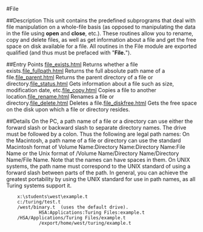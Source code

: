 
#File

##Description
This unit contains the predefined subprograms that deal with file manipulation on a whole-file basis (as opposed to manipulating the data in the file using **open** and **close**, etc.). These routines allow you to rename, copy and delete files, as well as get information about a file and get the free space on disk available for a file.
All routines in the File module are exported qualified (and thus must be prefaced with "**File.**").



##Entry Points
[file_exists.html](**Exists**) Returns whether a file exists.[file_fullpath.html](**FullPath**) Returns the full absolute path name of a file.[file_parent.html](**Parent**) Returns the parent directory of a file or directory.[file_status.html](**Status**) Gets information about a file such as size, modification date, etc.[file_copy.html](**Copy**) Copies a file to another location.[file_rename.html](**Rename**) Renames a file or directory.[file_delete.html](**Delete**) Deletes a file.[file_diskfree.html](**DiskFree**) Gets the free space on the disk upon which a file or directory resides.



##Details
On the PC, a path name of a file or a directory can use either the forward slash or backward slash to separate directory names. The drive must be followed by a colon. Thus the following are legal path names:
On the Macintosh, a path name of a file or directory can use the standard Macintosh format of Volume Name:Directory Name:Directory Name:File Name or the Unix format of /Volume Name/Directory Name/Directory Name/File Name.  Note that the names can have spaces in them.
On UNIX systems, the path name must correspond to the UNIX standard of using a forward slash between parts of the path.
In general, you can achieve the greatest portability by using the UNIX standard for use in path names, as all Turing systems support it.



        x:\students\west\example.t
        c:/turing/test.t
        /west/binary.t  (uses the default drive).
                HSA:Applications:Turing Files:example.t
        /HSA/Applications/Turing Files/example.t
                /export/home/west/turing/example.t
        
